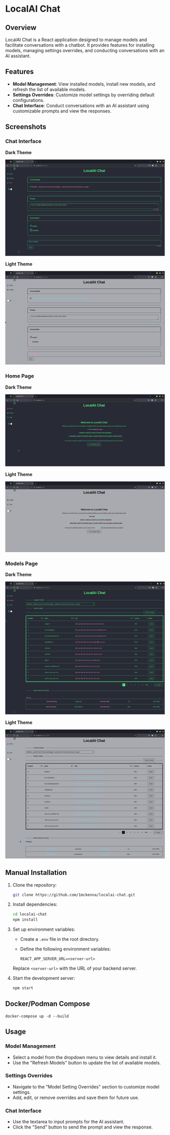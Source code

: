 # LocalAI Chat

## Overview

LocalAI Chat is a React application designed to manage models and facilitate conversations with a chatbot. It provides features for installing models, managing settings overrides, and conducting conversations with an AI assistant.

## Features

- **Model Management**: View installed models, install new models, and refresh the list of available models.
- **Settings Overrides**: Customize model settings by overriding default configurations.
- **Chat Interface**: Conduct conversations with an AI assistant using customizable prompts and view the responses.

## Screenshots

### Chat Interface

**Dark Theme**

![Chat Dark Theme](images/chat-dark.png)

**Light Theme**

![Chat Light Theme](images/chat-light.png)

### Home Page

**Dark Theme**

![Home Dark Theme](images/home-dark.png)

**Light Theme**

![Home Light Theme](images/home-light.png)

### Models Page

**Dark Theme**

![Models Dark Theme](images/models-dark.png)

**Light Theme**

![Models Light Theme](images/models-light.png)


## Manual Installation

1. Clone the repository:

   ```bash
   git clone https://github.com/1mckenna/localai-chat.git
   ```

2. Install dependencies:

   ```bash
   cd localai-chat
   npm install
   ```

3. Set up environment variables:
   
   - Create a `.env` file in the root directory.
   - Define the following environment variables:

      ```dotenv
      REACT_APP_SERVER_URL=<server-url>
      ```

   Replace `<server-url>` with the URL of your backend server.

4. Start the development server:

   ```bash
   npm start
   ```

## Docker/Podman Compose

```
docker-compose up -d --build
```


## Usage

### Model Management

- Select a model from the dropdown menu to view details and install it.
- Use the "Refresh Models" button to update the list of available models.

### Settings Overrides

- Navigate to the "Model Setting Overrides" section to customize model settings.
- Add, edit, or remove overrides and save them for future use.

### Chat Interface

- Use the textarea to input prompts for the AI assistant.
- Click the "Send" button to send the prompt and view the response.

